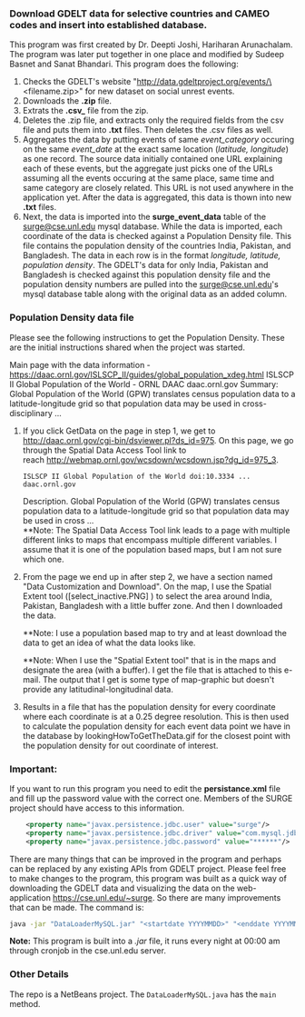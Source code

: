 ### Download GDELT data for selective countries and CAMEO codes and insert into established database.

This program was first created by Dr. Deepti Joshi, Hariharan Arunachalam. The program was later put together in one place and modified by Sudeep Basnet and Sanat Bhandari. This program does the following:

1. Checks the GDELT's website "http://data.gdeltproject.org/events/\<filename.zip\>" for new dataset on social unrest events.
2. Downloads the **.zip** file.
3. Extrats the **.csv\_** file from the zip.
4. Deletes the .zip file, and extracts only the required fields from the csv file and puts them into **.txt** files. Then deletes the .csv files as well.
5. Aggregates the data by putting events of same _*event_category*_ occuring on the same _*event_date*_ at the exact same location (_*latitude, longitude*_) as one record. The source data initially contained one URL explaining each of these events, but the aggregate just picks one of the URLs assuming all the events occuring at the same place, same time and same category are closely related. This URL is not used anywhere in the application yet. After the data is aggregated, this data is thown into new **.txt** files.
6. Next, the data is imported into the **surge_event_data** table of the surge@cse.unl.edu mysql database. While the data is imported, each coordinate of the data is checked against a Population Density file. This file contains the population density of the countries India, Pakistan, and Bangladesh. The data in each row is in the format _*longitude, latitude, population density*_. The GDELT's data for only India, Pakistan and Bangladesh is checked against this population density file and the population density numbers are pulled into the surge@cse.unl.edu's mysql database table along with the original data as an added column.

### Population Density data file

Please see the following instructions to get the Population Density. These are the initial instructions shared when the project was started.

Main page with the data information
-  https://daac.ornl.gov/ISLSCP_II/guides/global_population_xdeg.html
ISLSCP II Global Population of the World - ORNL DAAC daac.ornl.gov
Summary: Global Population of the World (GPW) translates census population data to a latitude-longitude grid so that population data may be used in cross-disciplinary ...

1.  If you click GetData on the page in step 1, we get to  http://daac.ornl.gov/cgi-bin/dsviewer.pl?ds_id=975. On this page, we go through the Spatial Data Access Tool link to reach http://webmap.ornl.gov/wcsdown/wcsdown.jsp?dg_id=975_3.

        ISLSCP II Global Population of the World doi:10.3334 ... daac.ornl.gov

    Description. Global Population of the World (GPW) translates census population data to a latitude-longitude grid so that population data may be used in cross ...  
    \*\*Note: The Spatial Data Access Tool link leads to a page with multiple different links to maps that encompass multiple different variables. I assume that it is one of the population based maps, but I am not sure which one.

2.  From the page we end up in after step 2, we have a section named "Data Customization and Download". On the map, I use the Spatial Extent tool (\[select_inactive.PNG\] ) to select the area around India, Pakistan, Bangladesh with a little buffer zone. And then I downloaded the data.

    \*\*Note: I use a population based map to try and at least download the data to get an idea of what the data looks like.


    **Note: When I use the "Spatial Extent tool" that is in the maps and designate the area (with a buffer). I get the file that is attached to this e-mail. The output that I get is some type of map-graphic but doesn't provide any latitudinal-longitudinal data. 

3. Results in a file that has the population density for every coordinate where each coordinate is at a 0.25 degree resolution. This is then used to calculate the population density for each event data point we have in the database by lookingHowToGetTheData.gif for the closest point with the population density for out coordinate of interest.

### Important:

If you want to run this program you need to edit the **persistance.xml** file and fill up the password value with the correct one. Members of the SURGE project should have access to this information.

```xml
    <property name="javax.persistence.jdbc.user" value="surge"/>
    <property name="javax.persistence.jdbc.driver" value="com.mysql.jdbc.Driver"/>
    <property name="javax.persistence.jdbc.password" value="******"/>
```

There are many things that can be improved in the program and perhaps can be replaced by any existing APIs from GDELT project. Please feel free to make changes to the program, this program was built as a quick way of downloading the GDELT data and visualizing the data on the web-application https://cse.unl.edu/~surge. So there are many improvements that can be made. The command is:

```sh
java -jar "DataLoaderMySQL.jar" "<startdate YYYYMMDD>" "<enddate YYYYMMDD> (optional)" "</path/to/populationDensity/file> (optional)"
```

**Note:** This program is built into a _*.jar*_ file, it runs every night at 00:00 am through cronjob in the cse.unl.edu server.

### Other Details

The repo is a NetBeans project.
The `DataLoaderMySQL.java` has the `main` method.
